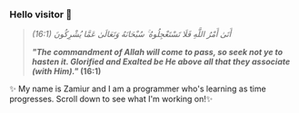 <!--
**zamiur/zamiur** is a ✨ _special_ ✨ repository because its `README.md` (this file) appears on your GitHub profile.

Here are some ideas to get you started:

- 🔭 I’m currently working on ...
- 🌱 I’m currently learning ...
- 👯 I’m looking to collaborate on ...
- 🤔 I’m looking for help with ...
- 💬 Ask me about ...
- 📫 How to reach me: ...
- 😄 Pronouns: ...
- ⚡ Fun fact: ...
-->

### Hello visitor 👋

> *(16:1) أَتَىٰ أَمْرُ اللَّهِ فَلَا تَسْتَعْجِلُوهُ ۚ سُبْحَانَهُ وَتَعَالَىٰ عَمَّا يُشْرِكُونَ* 
>
> ***"The commandment of Allah will come to pass, so seek not ye to hasten it. Glorified and Exalted be He above all that they associate (with Him)."* (16:1)**

✨ My name is Zamiur and I am a programmer who's learning as time progresses.  Scroll down to see what I'm working on!✨
